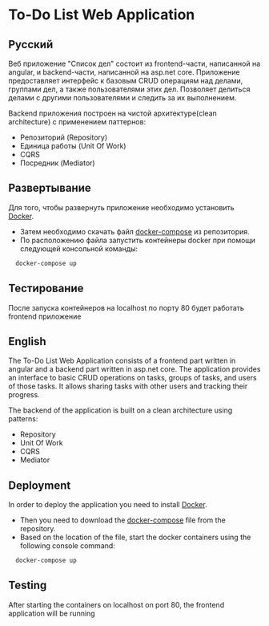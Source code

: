# To-Do List Web Application

## Русский

Веб приложение "Список дел" состоит из frontend-части, написанной на angular, и backend-части, написанной на asp.net core. 
Приложение предоставляет интерфейс к базовым CRUD операциям над делами, группами дел, а также пользователями этих дел. Позволяет делиться делами с другими пользователями и следить за их выполнением.

Backend приложения построен на чистой архитектуре(clean architecture) с применением паттернов:
* Репозиторий (Repository)
* Единица работы (Unit Of Work)
* CQRS
* Посредник (Mediator)
## Развертывание

Для того, чтобы развернуть приложение необходимо установить [Docker](https://www.docker.com/).
* Затем необходимо скачать файл [docker-compose](https://github.com/1PixelDemon1/ToDoListWebApplication/blob/main/docker-compose.yml) из репозитория.
* По расположению файла запустить контейнеры docker при помощи следующей консольной команды:
```bash
  docker-compose up
```
## Тестирование
После запуска контейнеров на localhost по порту 80 будет работать frontend приложение

## English

The To-Do List Web Application consists of a frontend part written in angular and a backend part written in asp.net core. 
The application provides an interface to basic CRUD operations on tasks, groups of tasks, and users of those tasks. It allows sharing tasks with other users and tracking their progress.

The backend of the application is built on a clean architecture using patterns:
* Repository
* Unit Of Work
* CQRS
* Mediator
## Deployment

In order to deploy the application you need to install [Docker](https://www.docker.com/).
* Then you need to download the [docker-compose](https://github.com/1PixelDemon1/ToDoListWebApplication/blob/main/docker-compose.yml) file from the repository.
* Based on the location of the file, start the docker containers using the following console command:
```bash
  docker-compose up
```
## Testing
After starting the containers on localhost on port 80, the frontend application will be running
